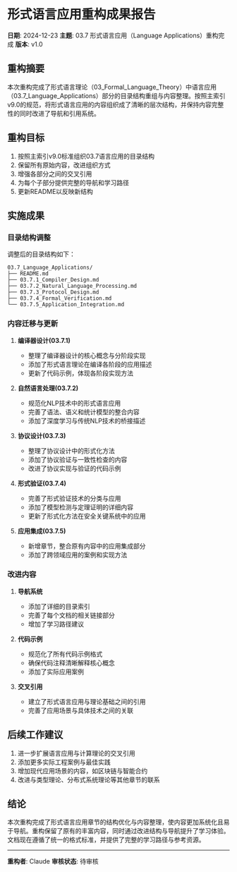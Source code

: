 # 形式语言应用重构成果报告

**日期**: 2024-12-23
**主题**: 03.7 形式语言应用（Language Applications）重构完成
**版本**: v1.0

## 重构摘要

本次重构完成了形式语言理论（03_Formal_Language_Theory）中语言应用（03.7_Language_Applications）部分的目录结构重组与内容整理。按照主索引v9.0的规范，将形式语言应用的内容组织成了清晰的层次结构，并保持内容完整性的同时改进了导航和引用系统。

## 重构目标

1. 按照主索引v9.0标准组织03.7语言应用的目录结构
2. 保留所有原始内容，改进组织方式
3. 增强各部分之间的交叉引用
4. 为每个子部分提供完整的导航和学习路径
5. 更新README以反映新结构

## 实施成果

### 目录结构调整

调整后的目录结构如下：

```text
03.7_Language_Applications/
├── README.md
├── 03.7.1_Compiler_Design.md
├── 03.7.2_Natural_Language_Processing.md
├── 03.7.3_Protocol_Design.md
├── 03.7.4_Formal_Verification.md
└── 03.7.5_Application_Integration.md
```

### 内容迁移与更新

1. **编译器设计(03.7.1)**
   - 整理了编译器设计的核心概念与分阶段实现
   - 添加了形式语言理论在编译各阶段的应用描述
   - 更新了代码示例，体现各阶段实现方法

2. **自然语言处理(03.7.2)**
   - 规范化NLP技术中的形式语言应用
   - 完善了语法、语义和统计模型的整合内容
   - 添加了深度学习与传统NLP技术的桥接描述

3. **协议设计(03.7.3)**
   - 整理了协议设计中的形式化方法
   - 添加了协议验证与一致性检查的内容
   - 改进了协议实现与验证的代码示例

4. **形式验证(03.7.4)**
   - 完善了形式验证技术的分类与应用
   - 添加了模型检测与定理证明的详细内容
   - 更新了形式化方法在安全关键系统中的应用

5. **应用集成(03.7.5)**
   - 新增章节，整合原有内容中的应用集成部分
   - 添加了跨领域应用的案例和实现方法

### 改进内容

1. **导航系统**
   - 添加了详细的目录索引
   - 完善了每个文档的相关链接部分
   - 增加了学习路径建议

2. **代码示例**
   - 规范化了所有代码示例格式
   - 确保代码注释清晰解释核心概念
   - 添加了实际应用案例

3. **交叉引用**
   - 建立了形式语言应用与理论基础之间的引用
   - 完善了应用场景与具体技术之间的关联

## 后续工作建议

1. 进一步扩展语言应用与计算理论的交叉引用
2. 添加更多实际工程案例与最佳实践
3. 增加现代应用场景的内容，如区块链与智能合约
4. 改进与类型理论、分布式系统理论等其他章节的联系

## 结论

本次重构完成了形式语言应用章节的结构优化与内容整理，使内容更加系统化且易于导航。重构保留了原有的丰富内容，同时通过改进结构与导航提升了学习体验。文档现在遵循了统一的格式标准，并提供了完整的学习路径与参考资源。

---

**重构者**: Claude
**审核状态**: 待审核
